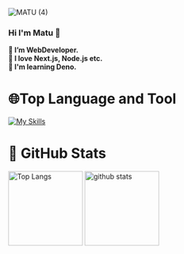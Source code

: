 ![MATU (4)](https://github.com/matuc-dev/matuc-dev/assets/156321288/1d754ed9-cc36-4abe-a8f1-48d9fac41ff2)
### Hi I'm Matu 🚀

**🔭 I’m WebDeveloper.**  
**🌱 I love Next.js, Node.js etc.**  
**👯 I'm learning Deno.**  

# 🌐Top Language and Tool
[![My Skills](https://skillicons.dev/icons?i=html,js,ts,css,tailwindcss,react,nextjs,python,deno)](https://skillicons.dev)


# 📕 GitHub Stats
<p align="left"> 
  <img alt="Top Langs" height="150px" src="https://github-readme-stats.vercel.app/api/top-langs/?username=matuc-dev&layout=compact&show_icons=true&theme=onedark" />
  <img alt="github stats" height="150px" src="https://github-readme-stats.vercel.app/api?username=matuc-dev&theme=onedark&show_icons=ture" />
</p>




